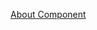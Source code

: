 
[About Component ](https://docs.google.com/document/d/1sc1d_GzZPuRuJgQZjdFEJn_JEPx1ABdcBNJQBYcdEuE/edit?tab=t.0#heading=h.fapj06qb72pp)
